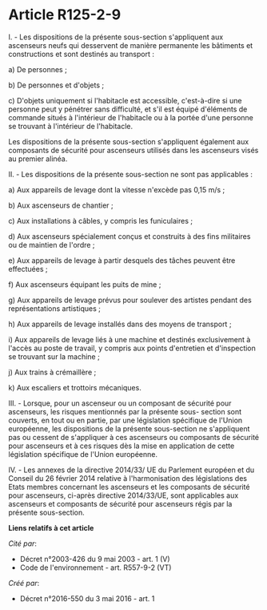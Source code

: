 # Article R125-2-9

I. - Les dispositions de la présente sous-section s'appliquent aux ascenseurs neufs qui desservent de manière permanente les
bâtiments et constructions et sont destinés au transport :

a) De personnes ;

b) De personnes et d'objets ;

c) D'objets uniquement si l'habitacle est accessible, c'est-à-dire si une personne peut y pénétrer sans difficulté, et s'il
est équipé d'éléments de commande situés à l'intérieur de l'habitacle ou à la portée d'une personne se trouvant à l'intérieur
de l'habitacle.

Les dispositions de la présente sous-section s'appliquent également aux composants de sécurité pour ascenseurs utilisés dans
les ascenseurs visés au premier alinéa.

II. - Les dispositions de la présente sous-section ne sont pas applicables :

a) Aux appareils de levage dont la vitesse n'excède pas 0,15 m/s ;

b) Aux ascenseurs de chantier ;

c) Aux installations à câbles, y compris les funiculaires ;

d) Aux ascenseurs spécialement conçus et construits à des fins militaires ou de maintien de l'ordre ;

e) Aux appareils de levage à partir desquels des tâches peuvent être effectuées ;

f) Aux ascenseurs équipant les puits de mine ;

g) Aux appareils de levage prévus pour soulever des artistes pendant des représentations artistiques ;

h) Aux appareils de levage installés dans des moyens de transport ;

i) Aux appareils de levage liés à une machine et destinés exclusivement à l'accès au poste de travail, y compris aux points
d'entretien et d'inspection se trouvant sur la machine ;

j) Aux trains à crémaillère ;

k) Aux escaliers et trottoirs mécaniques.

III. - Lorsque, pour un ascenseur ou un composant de sécurité pour ascenseurs, les risques mentionnés par la présente sous-
section sont couverts, en tout ou en partie, par une législation spécifique de l'Union européenne, les dispositions de la
présente sous-section ne s'appliquent pas ou cessent de s'appliquer à ces ascenseurs ou composants de sécurité pour
ascenseurs et à ces risques dès la mise en application de cette législation spécifique de l'Union européenne.

IV. - Les annexes de la directive 2014/33/ UE du Parlement européen et du Conseil du 26 février 2014 relative à
l'harmonisation des législations des Etats membres concernant les ascenseurs et les composants de sécurité pour ascenseurs,
ci-après directive 2014/33/UE, sont applicables aux ascenseurs et composants de sécurité pour ascenseurs régis par la
présente sous-section.

**Liens relatifs à cet article**

_Cité par_:

  - Décret n°2003-426 du 9 mai 2003 - art. 1 (V)
  - Code de l'environnement - art. R557-9-2 (VT)

_Créé par_:

  - Décret n°2016-550 du 3 mai 2016 - art. 1
